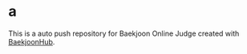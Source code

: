 # a
This is a auto push repository for Baekjoon Online Judge created with [BaekjoonHub](https://github.com/BaekjoonHub/BaekjoonHub).
